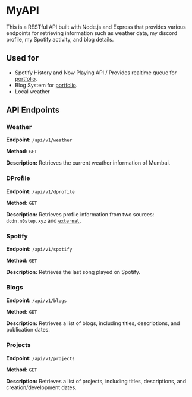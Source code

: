 # MyAPI

This is a RESTful API built with Node.js and Express that provides various endpoints for retrieving information such as weather data, my discord profile, my Spotify activity, and blog details.

## Used for

- Spotify History and Now Playing API / Provides realtime queue for [portfolio](https://n0step.xyz/presence).
- Blog System for [portfolio](https://n0step.xyz/blogs).
- Local weather

## API Endpoints

### Weather

**Endpoint:** `/api/v1/weather`

**Method:** `GET`

**Description:** Retrieves the current weather information of Mumbai.

### DProfile

**Endpoint:** `/api/v1/dprofile`

**Method:** `GET`

**Description:** Retrieves profile information from two sources: `dcdn.n0step.xyz` and [`external`](https://api.lanyard.rest/v1/users/853620650592567304).

### Spotify

**Endpoint:** `/api/v1/spotify`

**Method:** `GET`

**Description:** Retrieves the last song played on Spotify.

### Blogs

**Endpoint:** `/api/v1/blogs`

**Method:** `GET`

**Description:** Retrieves a list of blogs, including titles, descriptions, and publication dates.

### Projects

**Endpoint:** `/api/v1/projects`

**Method:** `GET`

**Description:** Retrieves a list of projects, including titles, descriptions, and creation/development dates.